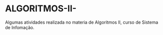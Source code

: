 # ALGORITMOS-II-
Algumas atividades realizada no materia de Algoritmos II, curso de Sistema de Infomação.
